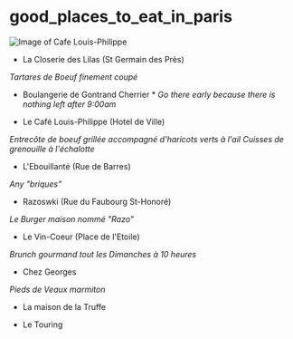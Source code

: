 good_places_to_eat_in_paris
===========================

![Image of Cafe Louis-Philippe](http://rely.io/lp.jpg)


* La Closerie des Lilas (St Germain des Près)

*Tartares de Boeuf finement coupé*

* Boulangerie de Gontrand Cherrier *
*Go there early because there is nothing left after 9:00am*

* Le Café Louis-Philippe (Hotel de Ville)

*Entrecôte de boeuf grillée accompagné d'haricots verts à l'ail*
*Cuisses de grenouille à l'échalotte*

* L'Ebouillanté (Rue de Barres)

*Any "briques"*

* Razoswki (Rue du Faubourg St-Honoré)

*Le Burger maison nommé "Razo"*

* Le Vin-Coeur (Place de l'Etoile)

*Brunch gourmand tout les Dimanches à 10 heures*

* Chez Georges

*Pieds de Veaux marmiton*

* La maison de la Truffe

* Le Touring
